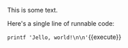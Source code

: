 This is some text.

Here's a single line of runnable code:

`printf 'Jello, world!\n\n'`{{execute}}
